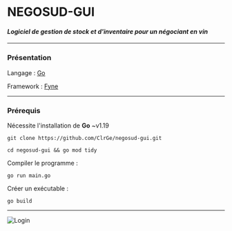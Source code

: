 # NEGOSUD-GUI
#### *Logiciel de gestion de stock et d'inventaire pour un négociant en vin* 

---

### Présentation

Langage : [Go](https://go.dev/)

Framework : [Fyne](https://github.com/fyne-io/fyne)

---
### Prérequis

Nécessite l'installation de **Go** ~v1.19

``` 
git clone https://github.com/ClrGe/negosud-gui.git
```
```
cd negosud-gui && go mod tidy
```
Compiler le programme :
```
go run main.go
```
Créer un exécutable :
```
go build
```
---
![Login]("https://github.com/ClrGe/negosud-gui/blob/feature/connect-forms-to-api/media/login.png?raw=true")
